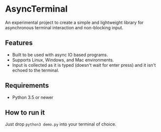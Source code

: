 # AsyncTerminal
An experimental project to create a simple and lightweight library for asynchronous 
terminal interaction and non-blocking input.

## Features
* Built to be used with async IO based programs.
* Supports Linux, Windows, and Mac environments.
* Input is collected as it is typed (doesn't wait for enter press) and it isn't echoed to the
terminal.

## Requirements
* Python 3.5 or newer

## How to run it
Just drop `python3 demo.py` into your terminal of choice.